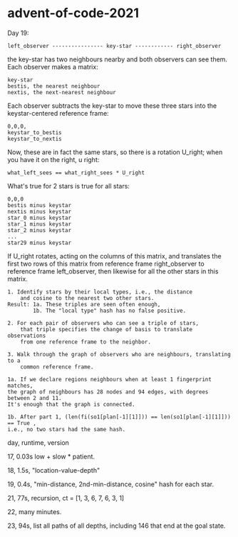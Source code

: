 # advent-of-code-2021

Day 19:

    left_observer ---------------- key-star ------------ right_observer 

the key-star has two neighbours nearby and both observers can see them. Each observer makes a matrix:

    key-star
    bestis, the nearest neighbour
    nextis, the next-nearest neighbour

Each observer subtracts the key-star to move these three stars into the keystar-centered reference frame:

    0,0,0,
    keystar_to_bestis
    keystar_to_nextis

Now, these are in fact the same stars, so there is a rotation U_right; when you have it on the right, u right:

    what_left_sees == what_right_sees * U_right

What's true for 2 stars is true for all stars:

    0,0,0
    bestis minus keystar
    nextis minus keystar
    star_0 minus keystar
    star_1 minus keystar
    star_2 minus keystar
    ...
    star29 minus keystar

If U_right rotates, acting on the columns of this matrix, and translates the first two rows of this matrix 
from reference frame right_observer to reference frame left_observer, then likewise for all the other stars
in this matrix.


    1. Identify stars by their local types, i.e., the distance
        and cosine to the nearest two other stars.
    Result: 1a. These triples are seen often enough,
            1b. The "local type" hash has no false positive.
    
    2. For each pair of observers who can see a triple of stars,
        that triple specifies the change of basis to translate observations 
        from one reference frame to the neighbor.
        
    3. Walk through the graph of observers who are neighbours, translating to a 
        common reference frame.

    1a. If we declare regions neighbours when at least 1 fingerprint matches, 
    the graph of neighbours has 28 nodes and 94 edges, with degrees between 2 and 11. 
    It's enough that the graph is connected.
        
    1b. After part 1, (len(fi(so1[plan[-1][1]])) == len(so1[plan[-1][1]])) == True ,
    i.e., no two stars had the same hash.





day, runtime, version

17,     0.03s  low + slow * patient.

18,     1.5s,  "location-value-depth"

19,     0.4s,  "min-distance, 2nd-min-distance, cosine" hash for each star.

21,     77s,   recursion, ct = [1, 3, 6, 7, 6, 3, 1]

22,     many minutes.

23,     94s,    list all paths of all depths, including 146 that end at the goal state.
